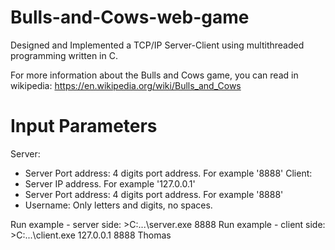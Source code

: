# Bulls-and-Cows-web-game


Designed and Implemented a TCP/IP Server-Client using multithreaded programming written in C.

For more information about the Bulls and Cows game, you can read in wikipedia: https://en.wikipedia.org/wiki/Bulls_and_Cows

# Input Parameters
  Server:
  - Server Port address: 4 digits port address. For example '8888'
  Client:
  - Server IP address. For example '127.0.0.1'
  - Server Port address: 4 digits port address. For example '8888'
  - Username: Only letters and digits, no spaces.
  
 Run example - server side: >C:\...\server.exe 8888
 Run example - client side: >C:\...\client.exe 127.0.0.1 8888 Thomas

 
